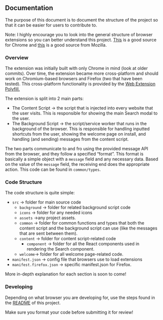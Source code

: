 ## Documentation

The purpose of this document is to document the structure of the project so that it can be easier for users to contribute to.

Note: I highly encourage you to look into the general structure of browser extensions so you can better understand this project. [This](https://developer.chrome.com/docs/extensions/mv3/getstarted/) is a good source for Chrome and [this](https://developer.mozilla.org/en-US/docs/Mozilla/Add-ons/WebExtensions) is a good source from Mozilla.

### Overview

The extension was initially built with only Chrome in mind (look at older commits). Over time, the extension became more cross-platform and should work on Chromium-based browsers and Firefox (two that have been tested). This cross-platform functionality is provided by the [Web Extension Polyfill.](https://github.com/mozilla/webextension-polyfill)

The extension is split into 2 main parts:

*   The Content Script → the script that is injected into every website that the user visits. This is responsible for showing the main Search modal to the user.
*   The Background Script → the script/service worker that runs in the background of the browser. This is responsible for handling inputted shortcuts from the user, showing the welcome page on install, and handling (and sending) messages from the content script.

The two parts communicate to and fro using the provided message API from the browser, and they follow a specified “format”. This format is basically a simple object with a `message` field and any necessary data. Based on the value of the `message` field, the receiving end does the appropriate action. This code can be found in `common/types`.

### Code Structure

The code structure is quite simple:

*   `src` → folder for main source code
    *   `background` → folder for related background script code
    *   `icons` → folder for any needed icons
    *   `assets` →any project assets.
    *   `common` → folder for common functions and types that both the content script and the background script can use (like the messages that are sent between them).
    *   `content` → folder for content script-related code
        *   `component` → folder for all the React components used in rendering the Search component.
    *   `welcome`→ folder for all welcome page-related code.
*   `manifest.json` → config file that browsers use to load extensions
*   `manifest.firefox.json` → specific manifest.json for Firefox.

More in-depth explanation for each section is soon to come!

### Developing

Depending on what browser you are developing for, use the steps found in the [README](/README.md) of this project.

Make sure you format your code before submitting it for review!